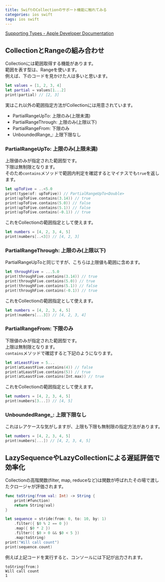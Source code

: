 ```yaml
---
title: SwiftのCollectionのサポート機能に触れてみる
categories: ios swift
tags: ios swift
---
```

[Supporting Types - Apple Developer Documentation](https://developer.apple.com/documentation/swift/swift_standard_library/collections/supporting_types)


## CollectionとRangeの組み合わせ

Collectionには範囲取得する機能があります。  
範囲を表す型は、Rangeを使います。  
例えば、下のコードを見かけた人は多いと思います。

```swift
let values = [1, 2, 3, 4]
let partial = values[1...2]
print(partial) // [2, 3]
```

実はこれ以外の範囲指定方法がCollectionには用意されています。

- PartialRangeUpTo: 上限のみ(上限未満)
- PartialRangeThrough: 上限のみ(上限以下)
- PartialRangeFrom: 下限のみ
- UnboundedRange_: 上限下限なし

### PartialRangeUpTo: 上限のみ(上限未満)

上限値のみが指定された範囲型です。  
下限は無制限となります。  
そのため`contains`メソッドで範囲内判定を確認するとマイナスでも`true`を返します。

```swift
let upToFive = ..<5.0
print(type(of: upToFive)) // PartialRangeUpTo<Double>
print(upToFive.contains(3.14)) // true
print(upToFive.contains(5.0)) // false
print(upToFive.contains(5.1)) // false
print(upToFive.contains(-0.1)) // true
```

これをCollectionの範囲指定として使えます。

```swift
let numbers = [4, 2, 3, 4, 5]
print(numbers[..<3]) // [4, 2, 3]
```

### PartialRangeThrough: 上限のみ(上限以下)

PartialRangeUpToと同じですが、こちらは上限値も範囲に含めます。

```swift
let throughFive = ...5.0
print(throughFive.contains(3.14)) // true
print(throughFive.contains(5.0)) // true
print(throughFive.contains(5.1)) // false
print(throughFive.contains(-0.1)) // true
```

これをCollectionの範囲指定として使えます。

```swift
let numbers = [4, 2, 3, 4, 5]
print(numbers[...3]) // [4, 2, 3, 4]
```
### PartialRangeFrom: 下限のみ

下限値のみが指定された範囲型です。  
上限は無制限となります。  
`contains`メソッドで確認すると下記のようになります。

```swift
let atLeastFive = 5...
print(atLeastFive.contains(4)) // false
print(atLeastFive.contains(5)) // true
print(atLeastFive.contains(Int.max)) // true
```

これをCollectionの範囲指定として使えます。

```swift
let numbers = [4, 2, 3, 4, 5]
print(numbers[3...]) // [4, 5]
```

### UnboundedRange_: 上限下限なし

これはレアケースな気がしますが、上限も下限も無制限の指定方法があります。

```swift
let numbers = [4, 2, 3, 4, 5]
print(numbers[...]) // [4, 2, 3, 4, 5]
```

## LazySequenceやLazyCollectionによる遅延評価で効率化

Collectionの高階関数(filter, map, reduceなど)は関数が呼ばれたその場で渡したクロージャが評価されます。

```swift
func toString(from val: Int) -> String {
    print(#function)
    return String(val)
}

let sequence = stride(from: 0, to: 10, by: 1)
    .filter({ $0 % 2 == 0 })
    .map({ $0 * 2 })
    .filter({ $0 > 0 && $0 < 5 })
    .map(toString)
print("Will call count")
print(sequence.count)
```

例えば上記コードを実行すると、コンソールには下記が出力されます。

```
toString(from:)
Will call count
1
```

